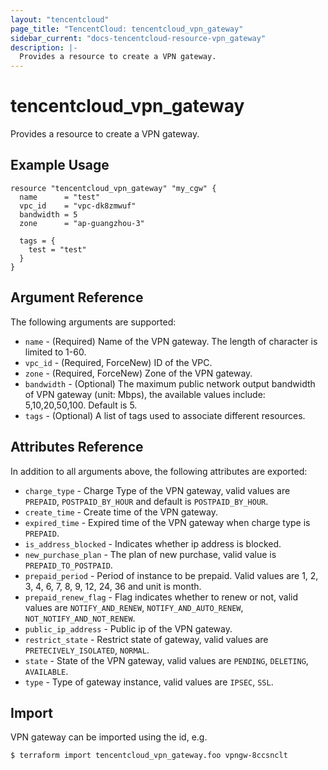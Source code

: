 ```yaml
---
layout: "tencentcloud"
page_title: "TencentCloud: tencentcloud_vpn_gateway"
sidebar_current: "docs-tencentcloud-resource-vpn_gateway"
description: |-
  Provides a resource to create a VPN gateway.
---
```


# tencentcloud_vpn_gateway

Provides a resource to create a VPN gateway.

## Example Usage

```hcl
resource "tencentcloud_vpn_gateway" "my_cgw" {
  name      = "test"
  vpc_id    = "vpc-dk8zmwuf"
  bandwidth = 5
  zone      = "ap-guangzhou-3"

  tags = {
    test = "test"
  }
}
```

## Argument Reference

The following arguments are supported:

* `name` - (Required) Name of the VPN gateway. The length of character is limited to 1-60.
* `vpc_id` - (Required, ForceNew) ID of the VPC.
* `zone` - (Required, ForceNew) Zone of the VPN gateway.
* `bandwidth` - (Optional) The maximum public network output bandwidth of VPN gateway (unit: Mbps), the available values include: 5,10,20,50,100. Default is 5.
* `tags` - (Optional) A list of tags used to associate different resources.

## Attributes Reference

In addition to all arguments above, the following attributes are exported:

* `charge_type` - Charge Type of the VPN gateway, valid values are `PREPAID`, `POSTPAID_BY_HOUR` and default is `POSTPAID_BY_HOUR`.
* `create_time` - Create time of the VPN gateway.
* `expired_time` - Expired time of the VPN gateway when charge type is `PREPAID`.
* `is_address_blocked` - Indicates whether ip address is blocked.
* `new_purchase_plan` - The plan of new purchase, valid value is `PREPAID_TO_POSTPAID`.
* `prepaid_period` - Period of instance to be prepaid. Valid values are 1, 2, 3, 4, 6, 7, 8, 9, 12, 24, 36 and unit is month.
* `prepaid_renew_flag` - Flag indicates whether to renew or not, valid values are `NOTIFY_AND_RENEW`, `NOTIFY_AND_AUTO_RENEW`, `NOT_NOTIFY_AND_NOT_RENEW`.
* `public_ip_address` - Public ip of the VPN gateway.
* `restrict_state` - Restrict state of gateway, valid values are `PRETECIVELY_ISOLATED`, `NORMAL`.
* `state` - State of the VPN gateway, valid values are `PENDING`, `DELETING`, `AVAILABLE`.
* `type` - Type of gateway instance, valid values are `IPSEC`, `SSL`.


## Import

VPN gateway can be imported using the id, e.g.

```
$ terraform import tencentcloud_vpn_gateway.foo vpngw-8ccsnclt
```

